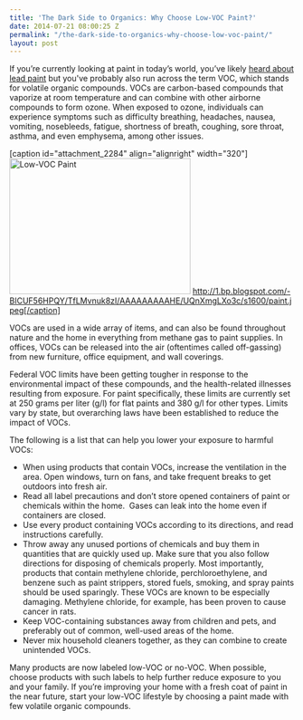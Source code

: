 ```yaml
---
title: 'The Dark Side to Organics: Why Choose Low-VOC Paint?'
date: 2014-07-21 08:00:25 Z
permalink: "/the-dark-side-to-organics-why-choose-low-voc-paint/"
layout: post
---
```


If you’re currently looking at paint in today’s world, you’ve likely <a href="http://www.murraylampert.com/what-you-need-to-know-about-lead-paint-and-asbestos/">heard about lead paint</a> but you've probably also run across the term VOC, which stands for volatile organic compounds. VOCs are carbon-based compounds that vaporize at room temperature and can combine with other airborne compounds to form ozone. When exposed to ozone, individuals can experience symptoms such as difficulty breathing, headaches, nausea, vomiting, nosebleeds, fatigue, shortness of breath, coughing, sore throat, asthma, and even emphysema, among other issues.

[caption id="attachment_2284" align="alignright" width="320"]<a href="http://www.murraylampert.com/wp-content/uploads/paint.jpeg"><img class="size-full wp-image-2284 " alt="Low-VOC Paint" src="http://www.murraylampert.com/wp-content/uploads/paint.jpeg" width="320" height="240" /></a> http://1.bp.blogspot.com/-BICUF56HPQY/TfLMvnuk8zI/AAAAAAAAAHE/UQnXmgLXo3c/s1600/paint.jpeg[/caption]

VOCs are used in a wide array of items, and can also be found throughout nature and the home in everything from methane gas to paint supplies. In offices, VOCs can be released into the air (oftentimes called off-gassing) from new furniture, office equipment, and wall coverings.

Federal VOC limits have been getting tougher in response to the environmental impact of these compounds, and the health-related illnesses resulting from exposure. For paint specifically, these limits are currently set at 250 grams per liter (g/l) for flat paints and 380 g/l for other types. Limits vary by state, but overarching laws have been established to reduce the impact of VOCs.

The following is a list that can help you lower your exposure to harmful VOCs:
<ul>
	<li>When using products that contain VOCs, increase the ventilation in the area. Open windows, turn on fans, and take frequent breaks to get outdoors into fresh air.</li>
	<li>Read all label precautions and don’t store opened containers of paint or chemicals within the home.  Gases can leak into the home even if containers are closed.</li>
	<li>Use every product containing VOCs according to its directions, and read instructions carefully.</li>
	<li>Throw away any unused portions of chemicals and buy them in quantities that are quickly used up. Make sure that you also follow directions for disposing of chemicals properly. Most importantly, products that contain methylene chloride, perchloroethylene, and benzene such as paint strippers, stored fuels, smoking, and spray paints should be used sparingly. These VOCs are known to be especially damaging. Methylene chloride, for example, has been proven to cause cancer in rats.</li>
	<li>Keep VOC-containing substances away from children and pets, and preferably out of common, well-used areas of the home.</li>
	<li>Never mix household cleaners together, as they can combine to create unintended VOCs.</li>
</ul>
Many products are now labeled low-VOC or no-VOC. When possible, choose products with such labels to help further reduce exposure to you and your family. If you’re improving your home with a fresh coat of paint in the near future, start your low-VOC lifestyle by choosing a paint made with few volatile organic compounds.

&nbsp;
